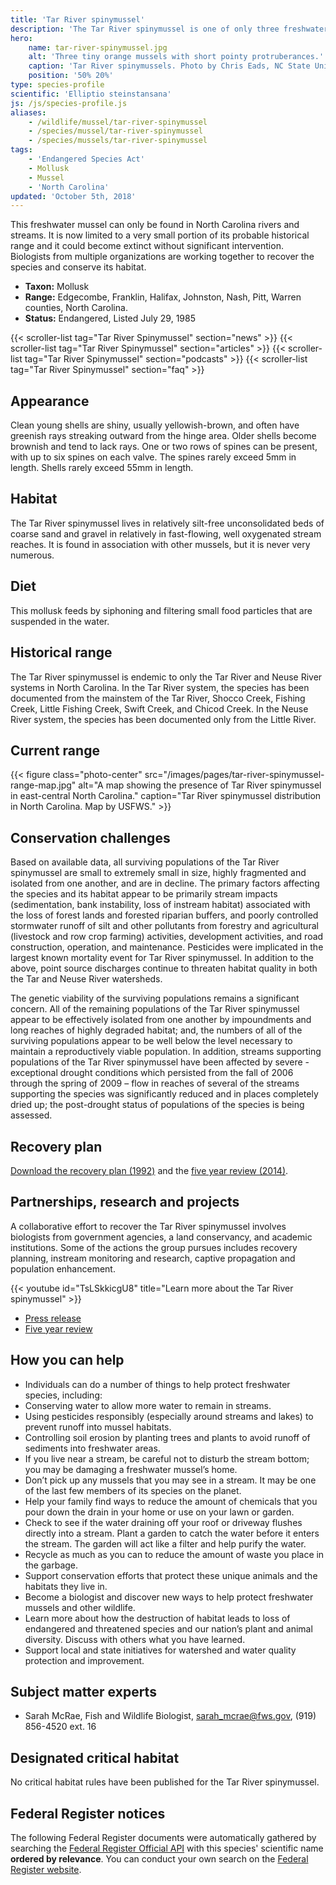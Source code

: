 ```yaml
---
title: 'Tar River spinymussel'
description: 'The Tar River spinymussel is one of only three freshwater mussels with spines in the world. A federally-endangered freshwater mussel and a North Carolina endemic species.'
hero:
    name: tar-river-spinymussel.jpg
    alt: 'Three tiny orange mussels with short pointy protruberances.'
    caption: 'Tar River spinymussels. Photo by Chris Eads, NC State University.'
    position: '50% 20%'
type: species-profile
scientific: 'Elliptio steinstansana'
js: /js/species-profile.js
aliases:
    - /wildlife/mussel/tar-river-spinymussel
    - /species/mussel/tar-river-spinymussel
    - /species/mussels/tar-river-spinymussel
tags:
    - 'Endangered Species Act'
    - Mollusk
    - Mussel
    - 'North Carolina'
updated: 'October 5th, 2018'
---
```


This freshwater mussel can only be found in North Carolina rivers and streams. It is now limited to a very small portion of its probable historical range and it could become extinct without significant intervention. Biologists from multiple organizations are working together to recover the species and conserve its habitat.

  - **Taxon:** Mollusk
  - **Range:** Edgecombe, Franklin, Halifax, Johnston, Nash, Pitt, Warren counties, North Carolina.
  - **Status:** Endangered, Listed July 29, 1985

{{< scroller-list tag="Tar River Spinymussel" section="news" >}}
{{< scroller-list tag="Tar River Spinymussel" section="articles" >}}
{{< scroller-list tag="Tar River Spinymussel" section="podcasts" >}}
{{< scroller-list tag="Tar River Spinymussel" section="faq" >}}

## Appearance

Clean young shells are shiny, usually yellowish-brown, and often have greenish rays streaking outward from the hinge area. Older shells become brownish and tend to lack rays. One or two rows of spines can be present, with up to six spines on each valve.  The spines rarely exceed 5mm in length. Shells rarely exceed 55mm in length.

## Habitat

The Tar River spinymussel lives in relatively silt-free unconsolidated beds of coarse sand and gravel in relatively in fast-flowing, well oxygenated stream reaches.  It is found in association with other mussels, but it is never very numerous.

## Diet

This mollusk feeds by siphoning and filtering small food particles that are suspended in the water.

## Historical range

The Tar River spinymussel is endemic to only the Tar River and Neuse River systems in North Carolina. In the Tar River system, the species has been documented from the mainstem of the Tar River, Shocco Creek, Fishing Creek, Little Fishing Creek, Swift Creek, and Chicod Creek. In the Neuse River system, the species has been documented only from the Little River.

## Current range

{{< figure class="photo-center" src="/images/pages/tar-river-spinymussel-range-map.jpg" alt="A map showing the presence of Tar River spinymussel in east-central North Carolina." caption="Tar River spinymussel distribution in North Carolina. Map by USFWS." >}}

## Conservation challenges

Based on available data, all surviving populations of the Tar River spinymussel are small to extremely small in size, highly fragmented and isolated from one another, and are in decline. The primary factors affecting the species and its habitat appear to be primarily stream impacts (sedimentation, bank instability, loss of instream habitat) associated with the loss of forest lands and forested riparian buffers, and poorly controlled stormwater runoff of silt and other pollutants from forestry and agricultural (livestock and row crop farming) activities, development activities, and road construction, operation, and maintenance. Pesticides were implicated in the largest known mortality event for Tar River spinymussel. In addition to the above, point source discharges continue to threaten habitat quality in both the Tar and Neuse River watersheds.

The genetic viability of the surviving populations remains a significant concern. All of the remaining populations of the Tar River spinymussel appear to be effectively isolated from one another by impoundments and long reaches of highly degraded habitat; and, the numbers of all of the surviving populations appear to be well below the level necessary to maintain a reproductively viable population. In addition, streams supporting populations of the Tar River spinymussel have been affected by severe - exceptional drought conditions which persisted from the fall of 2006 through the spring of 2009 – flow in reaches of several of the streams supporting the species was significantly reduced and in places completely dried up; the post-drought status of populations of the species is being assessed.

## Recovery plan

[Download the recovery plan (1992)](https://ecos.fws.gov/docs/recovery_plan/Tar%20River%20Spinymussel%20Recovery%20Plan.pdf) and the [five year review  (2014)](https://ecos.fws.gov/docs/five_year_review/doc4468.pdf).

## Partnerships, research and projects

A collaborative effort to recover the Tar River spinymussel involves biologists from government agencies, a land conservancy, and academic institutions. Some of the actions the group pursues includes recovery planning, instream monitoring and research, captive propagation and population enhancement.

{{< youtube id="TsLSkkicgU8" title="Learn more about the Tar River spinymussel" >}}

- [Press release](http://www.tarriver.org/endangered-mussels-released/)
- [Five year review](https://ecos.fws.gov/docs/five_year_review/doc4468.pdf)

## How you can help

- Individuals can do a number of things to help protect freshwater species, including:
- Conserving water to allow more water to remain in streams.
- Using pesticides responsibly (especially around streams and lakes) to prevent runoff into mussel habitats.
- Controlling soil erosion by planting trees and plants to avoid runoff of sediments into freshwater areas.
- If you live near a stream, be careful not to disturb the stream bottom; you may be damaging a freshwater mussel’s home.
- Don’t pick up any mussels that you may see in a stream. It may be one of the last few members of its species on the planet.
- Help your family find ways to reduce the amount of chemicals that you pour down the drain in your home or use on your lawn or garden.
- Check to see if the water draining off your roof or driveway flushes directly into a stream. Plant a garden to catch the water before it enters the stream. The garden will act like a filter and help purify the water.
- Recycle as much as you can to reduce the amount of waste you place in the garbage.
- Support conservation efforts that protect these unique animals and the habitats they live in.
- Become a biologist and discover new ways to help protect freshwater mussels and other wildlife.
- Learn more about how the destruction of habitat leads to loss of endangered and threatened species and our nation’s plant and animal diversity. Discuss with others what you have learned.
- Support local and state initiatives for watershed and water quality protection and improvement.

## Subject matter experts

- Sarah McRae, Fish and Wildlife Biologist, [sarah_mcrae@fws.gov](mailto:sarah_mcrae@fws.gov), (919) 856-4520 ext. 16

## Designated critical habitat

No critical habitat rules have been published for the Tar River spinymussel.

## Federal Register notices

The following Federal Register documents were automatically gathered by searching the [Federal Register Official API](https://www.federalregister.gov/blog/learn/developers) with this species' scientific name **ordered by relevance**. You can conduct your own search on the [Federal Register website](https://www.federalregister.gov/articles/search).
